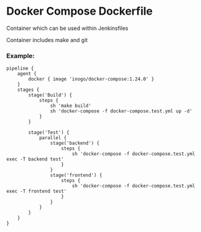 # Docker Compose Dockerfile

Container which can be used within Jenkinsfiles

Container includes make and git

### Example:
```
pipeline {
    agent {
        docker { image 'inogo/docker-compose:1.24.0' }
    }
    stages {
        stage('Build') {
            steps {
                sh 'make build'
                sh 'docker-compose -f docker-compose.test.yml up -d'
            }
        }
        
        stage('Test') {
            parallel {
                stage('backend') {
                    steps {
                        sh 'docker-compose -f docker-compose.test.yml exec -T backend test'
                    }
                }
                stage('frontend') {
                    steps {
                        sh 'docker-compose -f docker-compose.test.yml exec -T frontend test'
                    }
                }
            }
        }
    }
}
```
